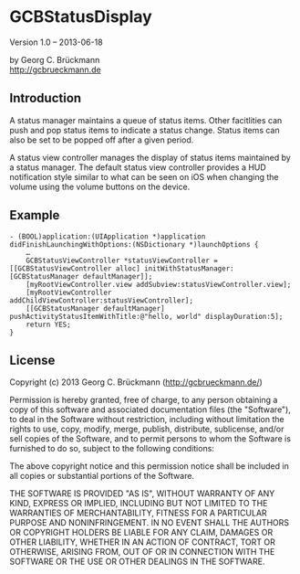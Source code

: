 # GCBStatusDisplay

Version 1.0 – 2013-06-18

by Georg C. Brückmann  
<http://gcbrueckmann.de>


## Introduction

A status manager maintains a queue of status items. Other facitlities
can push and pop status items to indicate a status change. Status items
can also be set to be popped off after a given period.

A status view controller manages the display of status items maintained
by a status manager. The default status view controller provides a HUD
notification style similar to what can be seen on iOS when changing the
volume using the volume buttons on the device.

## Example

	- (BOOL)application:(UIApplication *)application didFinishLaunchingWithOptions:(NSDictionary *)launchOptions {
		…
		GCBStatusViewController *statusViewController = [[GCBStatusViewController alloc] initWithStatusManager:[GCBStatusManager defaultManager]];
		[myRootViewController.view addSubview:statusViewController.view];
		[myRootViewController addChildViewController:statusViewController];
		[[GCBStatusManager defaultManager] pushActivityStatusItemWithTitle:@"hello, world" displayDuration:5];
		return YES;
	}

## License

Copyright (c) 2013 Georg C. Brückmann (http://gcbrueckmann.de/)

Permission is hereby granted, free of charge, to any person obtaining a copy
of this software and associated documentation files (the "Software"), to deal
in the Software without restriction, including without limitation the rights
to use, copy, modify, merge, publish, distribute, sublicense, and/or sell
copies of the Software, and to permit persons to whom the Software is
furnished to do so, subject to the following conditions:

The above copyright notice and this permission notice shall be included in
all copies or substantial portions of the Software.

THE SOFTWARE IS PROVIDED "AS IS", WITHOUT WARRANTY OF ANY KIND, EXPRESS OR
IMPLIED, INCLUDING BUT NOT LIMITED TO THE WARRANTIES OF MERCHANTABILITY,
FITNESS FOR A PARTICULAR PURPOSE AND NONINFRINGEMENT. IN NO EVENT SHALL THE
AUTHORS OR COPYRIGHT HOLDERS BE LIABLE FOR ANY CLAIM, DAMAGES OR OTHER
LIABILITY, WHETHER IN AN ACTION OF CONTRACT, TORT OR OTHERWISE, ARISING FROM,
OUT OF OR IN CONNECTION WITH THE SOFTWARE OR THE USE OR OTHER DEALINGS IN
THE SOFTWARE.